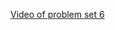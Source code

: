 [Video of problem set 6](https://www.youtube.com/watch?v=FwwqQBycjuc&list=PLGvfHSgImk4aweyWlhBXNF6XISY3um82_&index=338)
